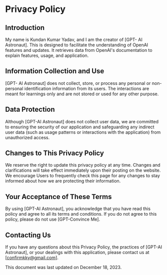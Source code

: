 # Privacy Policy

## Introduction
My name is Kundan Kumar Yadav, and I am the creator of [GPT- AI Astronaut]. This is designed to facilitate the understanding of OpenAI features and updates. It retrieves data from OpenAI's documentation to explain features, usage, and application.

## Information Collection and Use
[GPT- AI Astronaut] does not collect, store, or process any personal or non-personal identification information from its users. The interactions are meant for learnings only and are not stored or used for any other purpose.

## Data Protection
Although [GPT-AI Astronaut] does not collect user data, we are committed to ensuring the security of our application and safeguarding any indirect user data (such as usage patterns or interactions with the application) from unauthorized access.

## Changes to This Privacy Policy
We reserve the right to update this privacy policy at any time. Changes and clarifications will take effect immediately upon their posting on the website. We encourage Users to frequently check this page for any changes to stay informed about how we are protecting their information.

## Your Acceptance of These Terms
By using [GPT-AI Astronaut], you acknowledge that you have read this policy and agree to all its terms and conditions. If you do not agree to this policy, please do not use [GPT-Convince Me].

## Contacting Us
If you have any questions about this Privacy Policy, the practices of [GPT-AI Astronaut], or your dealings with this application, please contact us at [confirmkky@gmail.com].

This document was last updated on December 18, 2023.
